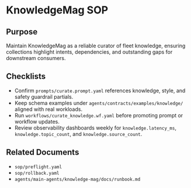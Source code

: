 # KnowledgeMag SOP

## Purpose
Maintain KnowledgeMag as a reliable curator of fleet knowledge, ensuring collections highlight intents, dependencies, and outstanding gaps for downstream consumers.

## Checklists
- Confirm `prompts/curate.prompt.yaml` references knowledge, style, and safety guardrail partials.
- Keep schema examples under `agents/contracts/examples/knowledge/` aligned with real workloads.
- Run `workflows/curate_knowledge.wf.yaml` before promoting prompt or workflow updates.
- Review observability dashboards weekly for `knowledge.latency_ms`, `knowledge.topic_count`, and `knowledge.source_count`.

## Related Documents
- `sop/preflight.yaml`
- `sop/rollback.yaml`
- `agents/main-agents/knowledge-mag/docs/runbook.md`
